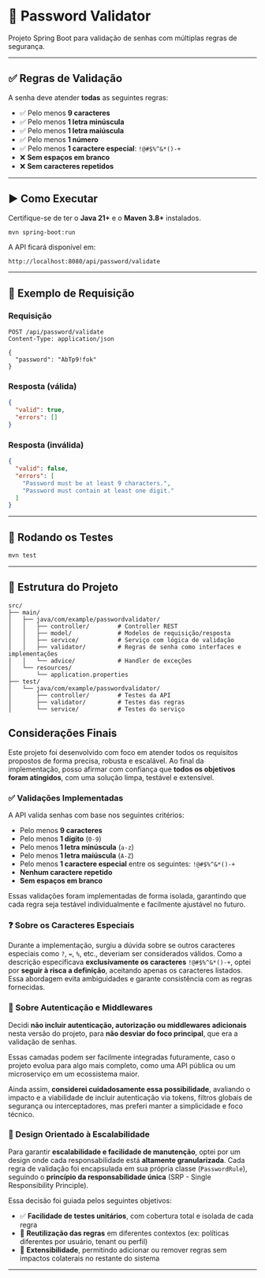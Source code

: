 # 🔐 Password Validator

Projeto Spring Boot para validação de senhas com múltiplas regras de segurança.

---

## ✅ Regras de Validação

A senha deve atender **todas** as seguintes regras:

- ✅ Pelo menos **9 caracteres**
- ✅ Pelo menos **1 letra minúscula**
- ✅ Pelo menos **1 letra maiúscula**
- ✅ Pelo menos **1 número**
- ✅ Pelo menos **1 caractere especial**: `!@#$%^&*()-+`
- ❌ **Sem espaços em branco**
- ❌ **Sem caracteres repetidos**

---

## ▶️ Como Executar

Certifique-se de ter o **Java 21+** e o **Maven 3.8+** instalados.

```bash
mvn spring-boot:run
```

A API ficará disponível em:

```
http://localhost:8080/api/password/validate
```

---

## 🧪 Exemplo de Requisição

### Requisição

```http
POST /api/password/validate
Content-Type: application/json

{
  "password": "AbTp9!fok"
}
```

### Resposta (válida)

```json
{
  "valid": true,
  "errors": []
}
```

### Resposta (inválida)

```json
{
  "valid": false,
  "errors": [
    "Password must be at least 9 characters.",
    "Password must contain at least one digit."
  ]
}
```

---

## 🧪 Rodando os Testes

```bash
mvn test
```

---

## 📁 Estrutura do Projeto

```
src/
├── main/
│   ├── java/com/example/passwordvalidator/
│   │   ├── controller/        # Controller REST
│   │   ├── model/             # Modelos de requisição/resposta
│   │   ├── service/           # Serviço com lógica de validação
│   │   ├── validator/         # Regras de senha como interfaces e implementações
│   │   └── advice/            # Handler de exceções
│   └── resources/
│       └── application.properties
├── test/
│   └── java/com/example/passwordvalidator/
│       ├── controller/        # Testes da API
│       ├── validator/         # Testes das regras
│       └── service/           # Testes do serviço
```
## Considerações Finais

Este projeto foi desenvolvido com foco em atender todos os requisitos propostos de forma precisa, robusta e escalável. Ao final da implementação, posso afirmar com confiança que **todos os objetivos foram atingidos**, com uma solução limpa, testável e extensível.

### ✅ Validações Implementadas

A API valida senhas com base nos seguintes critérios:

- Pelo menos **9 caracteres**
- Pelo menos **1 dígito** (`0-9`)
- Pelo menos **1 letra minúscula** (`a-z`)
- Pelo menos **1 letra maiúscula** (`A-Z`)
- Pelo menos **1 caractere especial** entre os seguintes: `!@#$%^&*()-+`
- **Nenhum caractere repetido**
- **Sem espaços em branco**

Essas validações foram implementadas de forma isolada, garantindo que cada regra seja testável individualmente e facilmente ajustável no futuro.

### ❓ Sobre os Caracteres Especiais

Durante a implementação, surgiu a dúvida sobre se outros caracteres especiais como `?`, `=`, `%`, etc., deveriam ser considerados válidos. Como a descrição especificava **exclusivamente os caracteres** `!@#$%^&*()-+`, optei por **seguir à risca a definição**, aceitando apenas os caracteres listados. Essa abordagem evita ambiguidades e garante consistência com as regras fornecidas.

### 🔐 Sobre Autenticação e Middlewares

Decidi **não incluir autenticação, autorização ou middlewares adicionais** nesta versão do projeto, para **não desviar do foco principal**, que era a validação de senhas.

Essas camadas podem ser facilmente integradas futuramente, caso o projeto evolua para algo mais completo, como uma API pública ou um microserviço em um ecossistema maior.

Ainda assim, **considerei cuidadosamente essa possibilidade**, avaliando o impacto e a viabilidade de incluir autenticação via tokens, filtros globais de segurança ou interceptadores, mas preferi manter a simplicidade e foco técnico.

### 🧱 Design Orientado à Escalabilidade

Para garantir **escalabilidade e facilidade de manutenção**, optei por um design onde cada responsabilidade está **altamente granularizada**. Cada regra de validação foi encapsulada em sua própria classe (`PasswordRule`), seguindo o **princípio da responsabilidade única** (SRP - Single Responsibility Principle).

Essa decisão foi guiada pelos seguintes objetivos:

- ✅ **Facilidade de testes unitários**, com cobertura total e isolada de cada regra
- 🔁 **Reutilização das regras** em diferentes contextos (ex: políticas diferentes por usuário, tenant ou perfil)
- 🔧 **Extensibilidade**, permitindo adicionar ou remover regras sem impactos colaterais no restante do sistema

---

